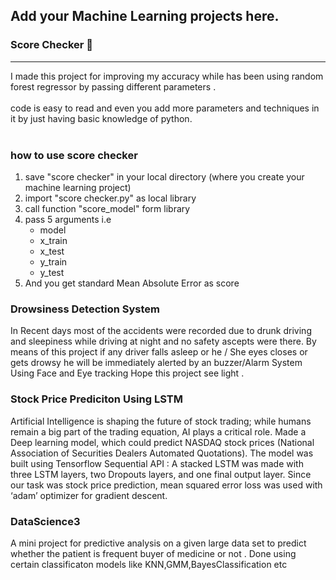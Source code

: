 ## Add your Machine Learning projects here.

<h3><b>Score Checker 📝</b></h3><hr>
I made this project for improving my accuracy while has been using random forest regressor
by passing different parameters .<br><br>
code is
easy to read and even you add more parameters and techniques in it by just having basic knowledge of python.
<br><br>
<h3>how to use score checker</h3>
<ol>
 <li>save "score checker" in your local directory (where you create your machine learning project)</li>
 <Li> import "score checker.py" as local library</li>
 <li>call function "score_model" form library</li>
 <li> pass 5 arguments i.e
  <ul>
   <li>model</li><li>x_train</li><li>x_test</li><li>y_train</li><li>y_test</li></ul>
 <li> And you get standard Mean Absolute Error as score</li>
  </ol>

<b><h3>Drowsiness Detection System</h3></b>

In Recent days most of the accidents were recorded due to drunk driving and sleepiness while driving at night and no safety ascepts were there.
By means of this project if any driver falls asleep or he / She eyes closes or gets drowsy he will be immediately alerted by an buzzer/Alarm System Using Face and Eye tracking
Hope this project see light .

<b><h3>Stock Price Prediciton Using LSTM</h3></b>

Artificial Intelligence is shaping the future of stock trading; while humans remain a big part of the trading equation, AI plays a critical role.
Made a Deep learning model, which could predict NASDAQ stock prices (National Association of Securities Dealers Automated Quotations).
The model was built using Tensorflow Sequential API :
A stacked LSTM was made with three LSTM layers, two Dropouts layers, and one final output layer.
Since our task was stock price prediction, mean squared error loss was used with ‘adam’ optimizer for gradient descent.

<b><h3>DataScience3</h3></b>

A mini project for predictive analysis on a given large data set to predict whether the patient is frequent buyer of medicine or not . Done using certain classificaton models like KNN,GMM,BayesClassification etc

